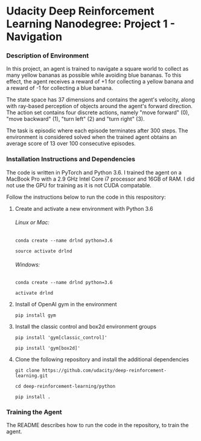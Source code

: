 # Udacity Deep Reinforcement Learning Nanodegree: Project 1 - Navigation

### Description of Environment

In this project, an agent is trained to navigate a square world to collect as many yellow bananas as possible while avoiding blue bananas. To this effect, the agent receives a reward of +1 for collecting a yellow banana and a reward of -1 for collecting a blue banana. 

The state space has 37 dimensions and contains the agent's velocity, along with ray-based perception of objects around the agent's forward direction. The action set contains four discrete actions, namely "move forward" (0), "move backward" (1), "turn left" (2) and "turn right" (3). 

The task is episodic where each episode terminates after 300 steps. The environment is considered solved when the trained agent obtains an average score of 13 over 100 consecutive episodes.

### Installation Instructions and Dependencies

The code is written in PyTorch and Python 3.6. I trained the agent on a MacBook Pro with a 2.9 GHz Intel Core i7 processor and 16GB of RAM. I did not use the GPU for training as it is not CUDA compatable. 

Follow the instructions below to run the code in this respository:

1. Create and activate a new environment with Python 3.6
    
   ###### Linux or Mac:
   
    `conda create --name drlnd python=3.6`
    
    `source activate drlnd`

   ###### Windows:

    `conda create --name drlnd python=3.6`
    
    `activate drlnd`

1. Install of OpenAI gym in the environment

   `pip install gym`
 
1. Install the classic control and box2d environment groups

   `pip install 'gym[classic_control]'`
   
   `pip install 'gym[box2d]'`

1. Clone the following repository and install the additional dependencies

   `git clone https://github.com/udacity/deep-reinforcement-learning.git`
   
   `cd deep-reinforcement-learning/python`
   
   `pip install .`


### Training the Agent

The README describes how to run the code in the repository, to train the agent. 





   
